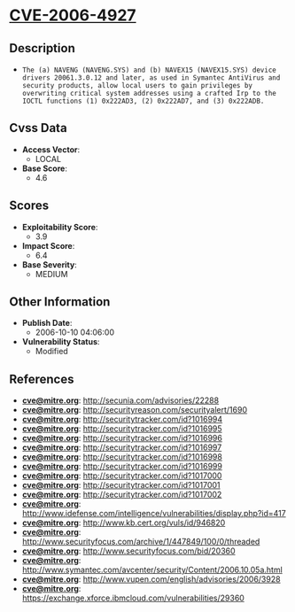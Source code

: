 
# [CVE-2006-4927](http://secunia.com/advisories/22288)

## Description

- `The (a) NAVENG (NAVENG.SYS) and (b) NAVEX15 (NAVEX15.SYS) device drivers 20061.3.0.12 and later, as used in Symantec AntiVirus and security products, allow local users to gain privileges by overwriting critical system addresses using a crafted Irp to the IOCTL functions (1) 0x222AD3, (2) 0x222AD7, and (3) 0x222ADB.`

## Cvss Data

- **Access Vector**:
  - LOCAL
- **Base Score**:
  - 4.6

## Scores

- **Exploitability Score**:
  - 3.9
- **Impact Score**:
  - 6.4
- **Base Severity**:
  - MEDIUM

## Other Information

- **Publish Date**:
  - 2006-10-10 04:06:00
- **Vulnerability Status**:
  - Modified

## References

- **cve@mitre.org**: http://secunia.com/advisories/22288
- **cve@mitre.org**: http://securityreason.com/securityalert/1690
- **cve@mitre.org**: http://securitytracker.com/id?1016994
- **cve@mitre.org**: http://securitytracker.com/id?1016995
- **cve@mitre.org**: http://securitytracker.com/id?1016996
- **cve@mitre.org**: http://securitytracker.com/id?1016997
- **cve@mitre.org**: http://securitytracker.com/id?1016998
- **cve@mitre.org**: http://securitytracker.com/id?1016999
- **cve@mitre.org**: http://securitytracker.com/id?1017000
- **cve@mitre.org**: http://securitytracker.com/id?1017001
- **cve@mitre.org**: http://securitytracker.com/id?1017002
- **cve@mitre.org**: http://www.idefense.com/intelligence/vulnerabilities/display.php?id=417
- **cve@mitre.org**: http://www.kb.cert.org/vuls/id/946820
- **cve@mitre.org**: http://www.securityfocus.com/archive/1/447849/100/0/threaded
- **cve@mitre.org**: http://www.securityfocus.com/bid/20360
- **cve@mitre.org**: http://www.symantec.com/avcenter/security/Content/2006.10.05a.html
- **cve@mitre.org**: http://www.vupen.com/english/advisories/2006/3928
- **cve@mitre.org**: https://exchange.xforce.ibmcloud.com/vulnerabilities/29360

